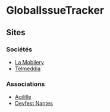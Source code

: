 # GlobalIssueTracker

## Sites

### Sociétés

* <a href="https://www.lamobilery.fr/">La Mobilery</a>
* <a href="telmedia.fr/">Telmeddia</a>

### Associations

* <a href="https://agilille.fr/">Agilille</a>
* <a href="https://devfest.gdgnantes.com/">Devfest Nantes</a>
